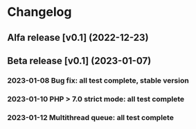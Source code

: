 # Changelog

## Alfa release [v0.1] (2022-12-23)

## Beta release [v0.1] (2023-01-07)
### 2023-01-08 Bug fix: all test complete, stable version
### 2023-01-10 PHP > 7.0 strict mode: all test complete
### 2023-01-12 Multithread queue: all test complete
